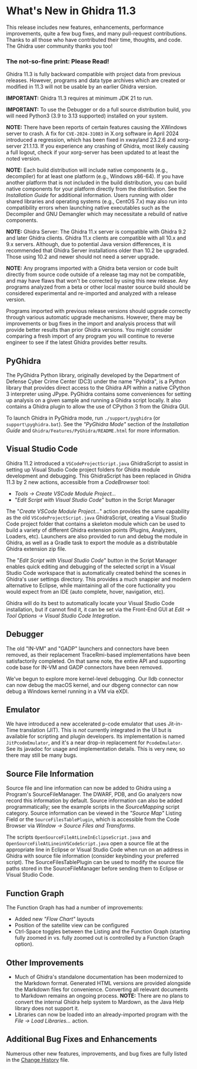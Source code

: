 # What's New in Ghidra 11.3
This release includes new features, enhancements, performance improvements, quite a few bug fixes,
and many pull-request contributions. Thanks to all those who have contributed their time, thoughts,
and code. The Ghidra user community thanks you too!
	
### The not-so-fine print: Please Read!
Ghidra 11.3 is fully backward compatible with project data from previous releases. However, programs
and data type archives which are created or modified in 11.3 will not be usable by an earlier Ghidra
version.

__IMPORTANT:__ Ghidra 11.3 requires at minimum JDK 21 to run.

__IMPORTANT:__ To use the Debugger or do a full source distribution build, you will need Python3
(3.9 to 3.13 supported) installed on your system.

__NOTE:__ There have been reports of certain features causing the XWindows server to crash. A fix
for `CVE-2024-31083` in X.org software in April 2024 introduced a regression, which has been fixed
in xwayland 23.2.6 and xorg-server 21.1.13.  If you experience any crashing of Ghidra, most likely
causing a full logout, check if your xorg-server has been updated to at least the noted version.

__NOTE:__ Each build distribution will include native components (e.g., decompiler) for at least one
platform (e.g., Windows x86-64). If you have another platform that is not included in the build
distribution, you can build native components for your platform directly from the distribution.
See the _Installation Guide_ for additional information. Users running with older shared libraries
and operating systems (e.g., CentOS 7.x) may also run into compatibility errors when launching 
native executables such as the Decompiler and GNU Demangler which may necessitate a rebuild of 
native components.

__NOTE:__ Ghidra Server: The Ghidra 11.x server is compatible with Ghidra 9.2 and later Ghidra
clients. Ghidra 11.x clients are compatible with all 10.x and 9.x servers.  Although, due to
potential Java version differences, it is recommended that Ghidra Server installations older than 
10.2 be upgraded.  Those using 10.2 and newer should not need a server upgrade.
	
__NOTE:__ Any programs imported with a Ghidra beta version or code built directly from source code
outside of a release tag may not be compatible, and may have flaws that won't be corrected by using
this new release.  Any programs analyzed from a beta or other local master source build should be
considered experimental and re-imported and analyzed with a release version.
	
Programs imported with previous release versions should upgrade correctly through various automatic
upgrade mechanisms.  However, there may be improvements or bug fixes in the import and analysis 
process that will provide better results than prior Ghidra versions.  You might consider comparing a
fresh import of any program you will continue to reverse engineer to see if the latest Ghidra 
provides better results.

## PyGhidra
The PyGhidra Python library, originally developed by the Department of Defense Cyber Crime Center 
(DC3) under the name "Pyhidra", is a Python library that provides direct access to the Ghidra API 
within a native CPython 3 interpreter using JPype. PyGhidra contains some conveniences for setting 
up analysis on a given sample and running a Ghidra script locally. It also contains a Ghidra plugin 
to allow the use of CPython 3 from the Ghidra GUI.

To launch Ghidra in PyGhidra mode, run `./support/pyghidra` (or `support\pyghidra.bat`). See the
_"PyGhidra Mode"_ section of the _Installation Guide_ and `Ghidra/Features/PyGhidra/README.html`
for more information.

## Visual Studio Code
Ghidra 11.2 introduced a `VSCodeProjectScript.java` GhidraScript to assist in setting up Visual
Studio Code project folders for Ghidra module development and debugging. This GhidraScript has been
replaced in Ghidra 11.3 by 2 new actions, accessible from a _CodeBrowser_ tool:
* _Tools -> Create VSCode Module Project..._
* "_Edit Script with Visual Studio Code_" button in the Script Manager

The "_Create VSCode Module Project..._" action provides the same capability as the old
`VSCodeProjectScript.java` GhidraScript, creating a Visual Studio Code project folder that contains
a skeleton module which can be used to build a variety of different Ghidra extension points
(Plugins, Analyzers, Loaders, etc). Launchers are also provided to run and debug the module in
Ghidra, as well as a Gradle task to export the module as a distributable Ghidra extension zip file.

The "_Edit Script with Visual Studio Code_" button in the Script Manager enables quick editing and
debugging of the selected script in a Visual Studio Code workspace that is automatically created
behind the scenes in Ghidra's user settings directory. This provides a much snappier and modern
alternative to Eclipse, while maintaining all of the core fuctionality you would expect from an IDE (auto complete, hover, navigation, etc).

Ghidra will do its best to automatically locate your Visual Studio Code installation, but if cannot
find it, it can be set via the Front-End GUI at _Edit -> Tool Options -> Visual Studio Code
Integration_.

## Debugger
The old "IN-VM" and "GADP" launchers and connectors have been removed, as their replacement
TraceRmi-based implementations have been satisfactorily completed. On that same note, the entire API
and supporting code base for IN-VM and GADP connectors have been removed.

We've begun to explore more kernel-level debugging. Our lldb connector can now debug the macOS 
kernel, and our dbgeng connector can now debug a Windows kernel running in a VM via eXDI.

## Emulator
We have introduced a new accelerated p-code emulator that uses Jit-in-Time translation (JIT). 
This is *not* currently integrated in the UI but is available for scripting and plugin developers. 
Its implementation is named `JitPcodeEmulator`, and it's a near drop-in replacement for 
`PcodeEmulator`. See its javadoc for usage and implementation details. This is very new, so there
may still be many bugs.

## Source File Information
Source file and line information can now be added to Ghidra using a Program's SourceFileManager. 
The DWARF, PDB, and Go analyzers now record this information by default. Source information can also
be added programmatically; see the example scripts in the _SourceMapping_ script category. 
Source information can be viewed in the _"Source Map"_ Listing Field or the 
`SourceFilesTablePlugin`, which is accessible from the Code Browser via 
_Window -> Source Files and Transforms_.

The scripts `OpenSourceFileAtLineInEclipseScript.java` and `OpenSourceFileAtLineinVSCodeScript.java`
open a source file at the appropriate line in Eclipse or Visual Studio Code when run on an address
in Ghidra with source file information (consider keybinding your preferred script). The 
SourceFilesTablePlugin can be used to modify the source file paths stored in the SourceFileManager
before sending them to Eclipse or Visual Studio Code.

## Function Graph
The Function Graph has had a number of improvements:
* Added new _"Flow Chart"_ layouts
* Position of the satellite view can be configured
* Ctrl-Space toggles between the Listing and the Function Graph (starting fully zoomed in vs. fully
  zoomed out is controlled by a Function Graph option).

## Other Improvements 
* Much of Ghidra's standalone documentation has been modernized to the Markdown format. Generated 
  HTML versions are provided alongside the Markdown files for convenience. Converting all relevant
  documents to Markdown remains an ongoing process.  __NOTE:__ There are no plans to convert the
  internal Ghidra help system to Mardown, as the Java Help library does not support it.
* Libraries can now be loaded into an already-imported program with the _File -> Load Libraries..._
  action.

## Additional Bug Fixes and Enhancements
Numerous other new features, improvements, and bug fixes are fully listed in the 
[Change History](ChangeHistory.md) file.

